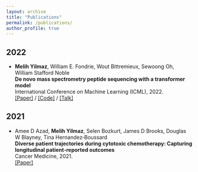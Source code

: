 ```yaml
---
layout: archive
title: "Publications"
permalink: /publications/
author_profile: true
---
```



## 2022
- __Melih Yilmaz__, William E. Fondrie, Wout Bittremieux, Sewoong Oh,  William Stafford Noble     
**De novo mass spectrometry peptide sequencing with a transformer model**  
International Conference on Machine Learning (ICML), 2022.    
[\[Paper\]](https://proceedings.mlr.press/v162/yilmaz22a.html) / [\[Code\]](https://github.com/Noble-Lab/casanovo) / [\[Talk\]](https://slideslive.com/38983252/de-novo-mass-spectrometry-peptide-sequencing-with-a-transformer-model?ref=search-presentations-de+novo+pepti)  

## 2021
- Amee D Azad, __Melih Yilmaz__, Selen Bozkurt, James D Brooks, Douglas W Blayney, Tina Hernandez‐Boussard     
**Diverse patient trajectories during cytotoxic chemotherapy: Capturing longitudinal patient‐reported outcomes**  
Cancer Medicine, 2021.    
[\[Paper\]](https://onlinelibrary.wiley.com/doi/pdf/10.1002/cam4.4124) 
